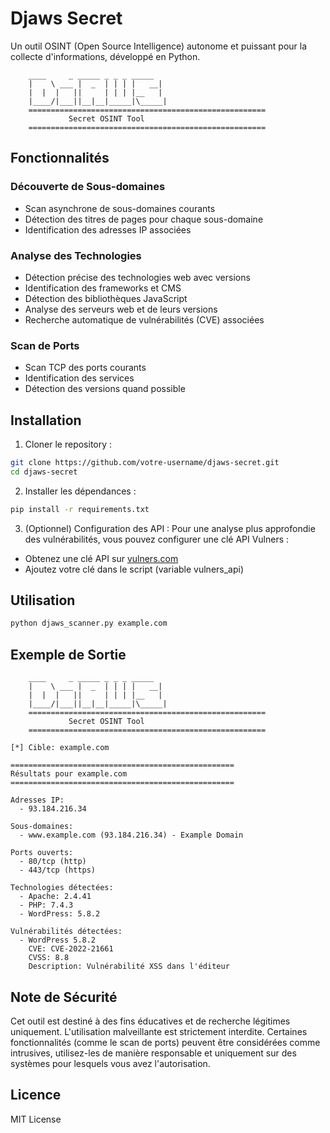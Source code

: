 # Djaws Secret

Un outil OSINT (Open Source Intelligence) autonome et puissant pour la collecte d'informations, développé en Python.

```ascii
    ____     _ _____ _ _ _ _____ 
    |    \ ___ |  _  | | | |   __|
    |  |  |   ||     | | | |__   |
    |____/|___||__|__|_____|\_____|
    =====================================================
             Secret OSINT Tool
    =====================================================
```

## Fonctionnalités

### Découverte de Sous-domaines
- Scan asynchrone de sous-domaines courants
- Détection des titres de pages pour chaque sous-domaine
- Identification des adresses IP associées

### Analyse des Technologies
- Détection précise des technologies web avec versions
- Identification des frameworks et CMS
- Détection des bibliothèques JavaScript
- Analyse des serveurs web et de leurs versions
- Recherche automatique de vulnérabilités (CVE) associées

### Scan de Ports
- Scan TCP des ports courants
- Identification des services
- Détection des versions quand possible

## Installation

1. Cloner le repository :
```bash
git clone https://github.com/votre-username/djaws-secret.git
cd djaws-secret
```

2. Installer les dépendances :
```bash
pip install -r requirements.txt
```

3. (Optionnel) Configuration des API :
Pour une analyse plus approfondie des vulnérabilités, vous pouvez configurer une clé API Vulners :
- Obtenez une clé API sur [vulners.com](https://vulners.com)
- Ajoutez votre clé dans le script (variable vulners_api)

## Utilisation

```bash
python djaws_scanner.py example.com
```

## Exemple de Sortie

```
    ____     _ _____ _ _ _ _____ 
    |    \ ___ |  _  | | | |   __|
    |  |  |   ||     | | | |__   |
    |____/|___||__|__|_____|\_____|
    =====================================================
             Secret OSINT Tool
    =====================================================

[*] Cible: example.com

==================================================
Résultats pour example.com
==================================================

Adresses IP:
  - 93.184.216.34

Sous-domaines:
  - www.example.com (93.184.216.34) - Example Domain

Ports ouverts:
  - 80/tcp (http)
  - 443/tcp (https)

Technologies détectées:
  - Apache: 2.4.41
  - PHP: 7.4.3
  - WordPress: 5.8.2

Vulnérabilités détectées:
  - WordPress 5.8.2
    CVE: CVE-2022-21661
    CVSS: 8.8
    Description: Vulnérabilité XSS dans l'éditeur
```

## Note de Sécurité

Cet outil est destiné à des fins éducatives et de recherche légitimes uniquement. L'utilisation malveillante est strictement interdite. Certaines fonctionnalités (comme le scan de ports) peuvent être considérées comme intrusives, utilisez-les de manière responsable et uniquement sur des systèmes pour lesquels vous avez l'autorisation.

## Licence

MIT License
